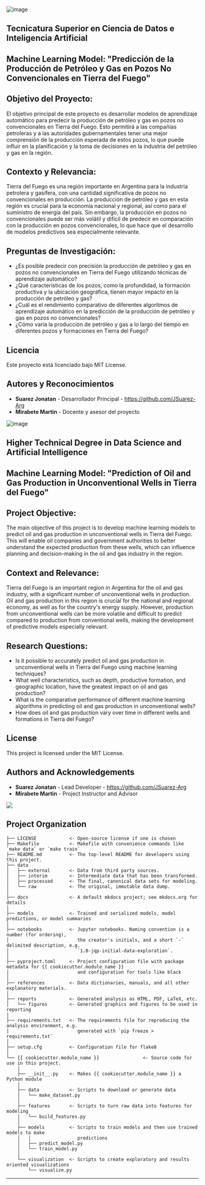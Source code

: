 ![image](https://github.com/JSuarez-Arg/Machine-Learning-Model/assets/143549136/0a9f62e9-2b2b-4cd4-8fcf-f4d4f3ad9ec4)
## Tecnicatura Superior en Ciencia de Datos e Inteligencia Artificial

## Machine Learning Model: "Predicción de la Producción de Petróleo y Gas en Pozos No Convencionales en Tierra del Fuego"
## Objetivo del Proyecto:
El objetivo principal de este proyecto es desarrollar modelos de aprendizaje automático para predecir la producción de petróleo y gas en pozos no convencionales en Tierra del Fuego. Esto permitirá a las compañías petroleras y a las autoridades gubernamentales tener una mejor comprensión de la producción esperada de estos pozos, lo que puede influir en la planificación y la toma de decisiones en la industria del petróleo y gas en la región.

## Contexto y Relevancia:
Tierra del Fuego es una región importante en Argentina para la industria petrolera y gasífera, con una cantidad significativa de pozos no convencionales en producción. La producción de petróleo y gas en esta región es crucial para la economía nacional y regional, así como para el suministro de energía del país. Sin embargo, la producción en pozos no convencionales puede ser más volátil y difícil de predecir en comparación con la producción en pozos convencionales, lo que hace que el desarrollo de modelos predictivos sea especialmente relevante.

## Preguntas de Investigación:
* ¿Es posible predecir con precisión la producción de petróleo y gas en pozos no convencionales en Tierra del Fuego utilizando técnicas de aprendizaje automático?
* ¿Qué características de los pozos, como la profundidad, la formación productiva y la ubicación geográfica, tienen mayor impacto en la producción de petróleo y gas?
* ¿Cuál es el rendimiento comparativo de diferentes algoritmos de aprendizaje automático en la predicción de la producción de petróleo y gas en pozos no convencionales?
* ¿Cómo varía la producción de petróleo y gas a lo largo del tiempo en diferentes pozos y formaciones en Tierra del Fuego?

## Licencia
Este proyecto está licenciado bajo MIT License.

## Autores y Reconocimientos
* **Suarez Jonatan** - Desarrollador Principal - https://github.com/JSuarez-Arg
* **Mirabete Martin** - Docente y asesor del proyecto

![image](https://github.com/JSuarez-Arg/Machine-Learning-Model/assets/143549136/0a9f62e9-2b2b-4cd4-8fcf-f4d4f3ad9ec4)
## Higher Technical Degree in Data Science and Artificial Intelligence
## Machine Learning Model: "Prediction of Oil and Gas Production in Unconventional Wells in Tierra del Fuego"

## Project Objective:
The main objective of this project is to develop machine learning models to predict oil and gas production in unconventional wells in Tierra del Fuego. This will enable oil companies and government authorities to better understand the expected production from these wells, which can influence planning and decision-making in the oil and gas industry in the region.

## Context and Relevance:
Tierra del Fuego is an important region in Argentina for the oil and gas industry, with a significant number of unconventional wells in production. Oil and gas production in this region is crucial for the national and regional economy, as well as for the country's energy supply. However, production from unconventional wells can be more volatile and difficult to predict compared to production from conventional wells, making the development of predictive models especially relevant.

## Research Questions:
- Is it possible to accurately predict oil and gas production in unconventional wells in Tierra del Fuego using machine learning techniques?
- What well characteristics, such as depth, productive formation, and geographic location, have the greatest impact on oil and gas production?
- What is the comparative performance of different machine learning algorithms in predicting oil and gas production in unconventional wells?
- How does oil and gas production vary over time in different wells and formations in Tierra del Fuego?

## License
This project is licensed under the MIT License.

## Authors and Acknowledgements
* **Suarez Jonatan** - Lead Developer - https://github.com/JSuarez-Arg
* **Mirabete Martin** - Project Instructor and Advisor

<a target="_blank" href="https://cookiecutter-data-science.drivendata.org/">
    <img src="https://img.shields.io/badge/CCDS-Project%20template-328F97?logo=cookiecutter" />
</a>



## Project Organization

```
├── LICENSE            <- Open-source license if one is chosen
├── Makefile           <- Makefile with convenience commands like `make data` or `make train`
├── README.md          <- The top-level README for developers using this project.
├── data
│   ├── external       <- Data from third party sources.
│   ├── interim        <- Intermediate data that has been transformed.
│   ├── processed      <- The final, canonical data sets for modeling.
│   └── raw            <- The original, immutable data dump.
│
├── docs               <- A default mkdocs project; see mkdocs.org for details
│
├── models             <- Trained and serialized models, model predictions, or model summaries
│
├── notebooks          <- Jupyter notebooks. Naming convention is a number (for ordering),
│                         the creator's initials, and a short `-` delimited description, e.g.
│                         `1.0-jqp-initial-data-exploration`.
│
├── pyproject.toml     <- Project configuration file with package metadata for {{ cookiecutter.module_name }}
│                         and configuration for tools like black
│
├── references         <- Data dictionaries, manuals, and all other explanatory materials.
│
├── reports            <- Generated analysis as HTML, PDF, LaTeX, etc.
│   └── figures        <- Generated graphics and figures to be used in reporting
│
├── requirements.txt   <- The requirements file for reproducing the analysis environment, e.g.
│                         generated with `pip freeze > requirements.txt`
│
├── setup.cfg          <- Configuration file for flake8
│
└── {{ cookiecutter.module_name }}                <- Source code for use in this project.
    │
    ├── __init__.py    <- Makes {{ cookiecutter.module_name }} a Python module
    │
    ├── data           <- Scripts to download or generate data
    │   └── make_dataset.py
    │
    ├── features       <- Scripts to turn raw data into features for modeling
    │   └── build_features.py
    │
    ├── models         <- Scripts to train models and then use trained models to make
    │   │                 predictions
    │   ├── predict_model.py
    │   └── train_model.py
    │
    └── visualization  <- Scripts to create exploratory and results oriented visualizations
        └── visualize.py
```

--------

